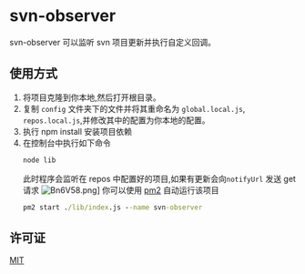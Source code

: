 # svn-observer

svn-observer 可以监听 svn 项目更新并执行自定义回调。

## 使用方式

1.  将项目克隆到你本地,然后打开根目录。
2.  复制 `config` 文件夹下的文件并将其重命名为 `global.local.js`, `repos.local.js`,并修改其中的配置为你本地的配置。
3.  执行 npm install 安装项目依赖
4.  在控制台中执行如下命令
    ```cmd
    node lib
    ```
    此时程序会监听在 repos 中配置好的项目,如果有更新会向`notifyUrl` 发送 get 请求
    ![Bn6V58.png](https://s1.ax1x.com/2020/10/26/Bn6V58.png)]
    你可以使用 [pm2](https://pm2.io/) 自动运行该项目
    ```cmd
    pm2 start ./lib/index.js --name svn-observer
    ```

## 许可证

[MIT](https://choosealicense.com/licenses/mit/)
